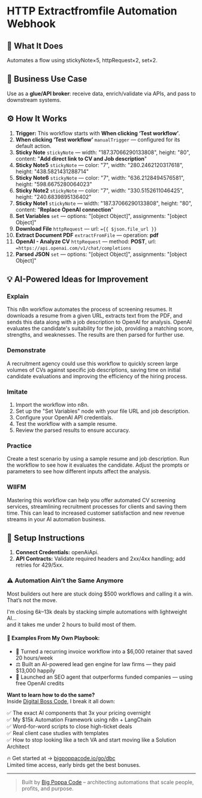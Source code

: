 # HTTP Extractfromfile Automation Webhook
  ## 🚀 What It Does
  Automates a flow using stickyNote×5, httpRequest×2, set×2.
  
  ## 💼 Business Use Case
  Use as a **glue/API broker**: receive data, enrich/validate via APIs, and pass to downstream systems.
  
  ## ⚙️ How It Works
  1. **Trigger:** This workflow starts with **When clicking ‘Test workflow’**.
  2. **When clicking ‘Test workflow’** `manualTrigger` — configured for its default action.
3. **Sticky Note** `stickyNote` — width: "187.37066290133808", height: "80", content: "**Add direct link to CV and Job description**"
4. **Sticky Note5** `stickyNote` — color: "7", width: "280.2462120317618", height: "438.5821431288714"
5. **Sticky Note6** `stickyNote` — color: "7", width: "636.2128494576581", height: "598.6675280064023"
6. **Sticky Note2** `stickyNote` — color: "7", width: "330.5152611046425", height: "240.6839895136402"
7. **Sticky Note1** `stickyNote` — width: "187.37066290133808", height: "80", content: "**Replace OpenAI connection**"
8. **Set Variables** `set` — options: "[object Object]", assignments: "[object Object]"
9. **Download File** `httpRequest` — url: `={{ $json.file_url }}`
10. **Extract Document PDF** `extractFromFile` — operation: **pdf**
11. **OpenAI - Analyze CV** `httpRequest` — method: **POST**, url: `=https://api.openai.com/v1/chat/completions`
12. **Parsed JSON** `set` — options: "[object Object]", assignments: "[object Object]"
  
  ## 💡 AI-Powered Ideas for Improvement
  ### Explain
This n8n workflow automates the process of screening resumes. It downloads a resume from a given URL, extracts text from the PDF, and sends this data along with a job description to OpenAI for analysis. OpenAI evaluates the candidate's suitability for the job, providing a matching score, strengths, and weaknesses. The results are then parsed for further use.

### Demonstrate
A recruitment agency could use this workflow to quickly screen large volumes of CVs against specific job descriptions, saving time on initial candidate evaluations and improving the efficiency of the hiring process.

### Imitate
1. Import the workflow into n8n.
2. Set up the "Set Variables" node with your file URL and job description.
3. Configure your OpenAI API credentials.
4. Test the workflow with a sample resume.
5. Review the parsed results to ensure accuracy.

### Practice
Create a test scenario by using a sample resume and job description. Run the workflow to see how it evaluates the candidate. Adjust the prompts or parameters to see how different inputs affect the analysis.

### WIIFM
Mastering this workflow can help you offer automated CV screening services, streamlining recruitment processes for clients and saving them time. This can lead to increased customer satisfaction and new revenue streams in your AI automation business.
  
  ## 🔧 Setup Instructions
  1. **Connect Credentials:** openAiApi.
2. **API Contracts:** Validate required headers and 2xx/4xx handling; add retries for 429/5xx.
  
### ⚠️ Automation Ain’t the Same Anymore

Most builders out here are stuck doing $500 workflows and calling it a win.  
That’s not the move.  

I'm closing $6k–$13k deals by stacking simple automations with lightweight AI...  
and it takes me under 2 hours to build most of them.

#### 🧠 Examples From My Own Playbook:
- 🔁 Turned a recurring invoice workflow into a $6,000 retainer that saved 20 hours/week  
- ⚖️ Built an AI-powered lead gen engine for law firms — they paid $13,000 happily  
- 🚀 Launched an SEO agent that outperforms funded companies — using free OpenAI credits  

**Want to learn how to do the same?**  
Inside [Digital Boss Code](https://bigpoppacode.io/go/dbc), I break it all down:

✅ The exact AI components that 3x your pricing overnight  
✅ My $15k Automation Framework using n8n + LangChain  
✅ Word-for-word scripts to close high-ticket deals  
✅ Real client case studies with templates  
✅ How to stop looking like a tech VA and start moving like a Solution Architect  

🔥 Get started at → [bigpoppacode.io/go/dbc](https://bigpoppacode.io/go/dbc)  
Limited time access, early birds get the best bonuses.

---
> Built by [Big Poppa Code](https://bigpoppacode.io) – architecting automations that scale people, profits, and purpose.
  